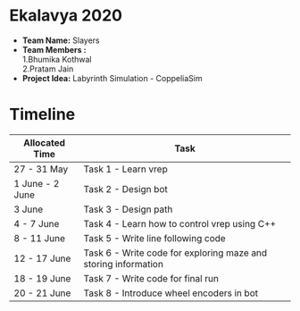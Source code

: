 # Ekalavya 2020 
* **Team Name:** Slayers    
* **Team Members :**    
        1.Bhumika Kothwal           
        2.Pratam Jain    
* **Project Idea:** Labyrinth Simulation - CoppeliaSim         
# Timeline       
Allocated Time | Task
-------------- | ----
27 - 31 May | Task 1 - Learn vrep
1  June - 2 June | Task 2 - Design bot 
3 June | Task 3 - Design path
4 - 7 June | Task 4 - Learn how to control vrep using C++
8 - 11  June | Task 5 - Write line following code
12  - 17 June | Task 6 - Write code for exploring maze and storing information
18 - 19 June | Task 7 - Write code for final run
20 - 21 June | Task 8 - Introduce wheel encoders in bot
